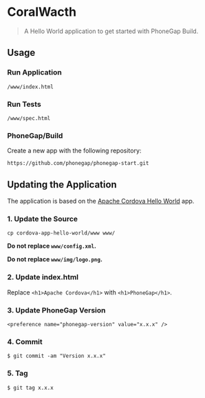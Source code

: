 # CoralWacth

> A Hello World application to get started with PhoneGap Build.

## Usage

### Run Application

    /www/index.html

### Run Tests

    /www/spec.html

### PhoneGap/Build

Create a new app with the following repository:

    https://github.com/phonegap/phonegap-start.git

## Updating the Application

The application is based on the [Apache Cordova Hello World][cordova-app] app.

### 1. Update the Source

    cp cordova-app-hello-world/www www/

__Do not replace `www/config.xml`.__

__Do not replace `www/img/logo.png`.__

### 2. Update index.html

Replace `<h1>Apache Cordova</h1>` with `<h1>PhoneGap</h1>`.

### 3. Update PhoneGap Version

    <preference name="phonegap-version" value="x.x.x" />

### 4. Commit

    $ git commit -am "Version x.x.x"

### 5. Tag

    $ git tag x.x.x

[cordova-app]: http://github.com/apache/cordova-app-hello-world

